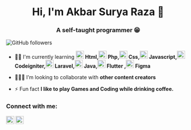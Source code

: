 <h1 align="center">Hi, I'm Akbar Surya Raza 👋</h1>
<h3 align="center">A self-taught programmer 😁</h3>

![GitHub followers](https://img.shields.io/github/followers/akbarsr?logo=GitHub&style=for-the-badge)


- 👨‍💻 I'm currently learning **<img src="https://www.vectorlogo.zone/logos/w3_html5/w3_html5-icon.svg" alt="html" width="22" height="22"/> Html,<img src="https://www.vectorlogo.zone/logos/php/php-icon.svg" alt="php" width="22" height="22"/> Php,<img src="https://w7.pngwing.com/pngs/509/571/png-transparent-cascading-style-sheets-logo-css3-html-web-development-world-wide-web-blue-angle-web-design.png" alt="css" width="22" height="22"/> Css,<img src="https://www.vectorlogo.zone/logos/javascript/javascript-vertical.svg" alt="javascript" width="22" height="22"/> Javascript,<img src="https://marvel-b1-cdn.bc0a.com/f00000000152152/www.zend.com/sites/zend/files/image/2019-09/logo-codeigniter.jpg" alt="codeigniter" width="22" height="22"/> Codeigniter,<img src="https://www.vectorlogo.zone/logos/laravel/laravel-ar21.svg" alt="laravel" width="22" height="22"/> Laravel,<img src="https://www.vectorlogo.zone/logos/java/java-vertical.svg" alt="java" width="22" height="22"/> Java,<img src="https://www.vectorlogo.zone/logos/flutterio/flutterio-icon.svg" alt="flutter" width="22" height="22"/> Flutter ,<img src="https://www.vectorlogo.zone/logos/figma/figma-icon.svg" alt="figma" width="22" height="22"/> Figma** 

- 🧑‍🤝‍🧑 I’m looking to collaborate with **other content creators**

- ⚡ Fun fact **I like to play Games and Coding while drinking coffee.**

### Connect with me:
<p>
<a href="https://web.facebook.com/profile.php?id=100011332078662"><img src="https://www.vectorlogo.zone/logos/facebook/facebook-icon.svg" alt="akbarsr" height="22" width="22"/></a>
<a href="https://www.linkedin.com/in/akbarsuryaraza/" target="blank"><img src="https://www.vectorlogo.zone/logos/linkedin/linkedin-icon.svg" alt="akbarsr" height="22" width="22" /></a>
</p>
